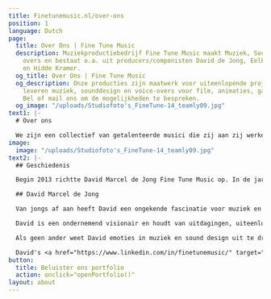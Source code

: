 ```yaml
---
title: Finetunemusic.nl/over-ons
position: 1
language: Dutch
page:
  title: Over Ons | Fine Tune Music
  description: Muziekproductiebedrijf Fine Tune Music maakt Muziek, Sounds en Voice
    overs en bestaat o.a. uit producers/componisten David de Jong, Eelke Zuidhoek
    en Hidde Kramer.
  og_title: Over Ons | Fine Tune Music
  og_description: Onze producties zijn maatwerk voor uiteenlopende projecten. Wij
    leveren muziek, sounddesign en voice-overs voor film, animaties, games en reclames.
    Bel of mail ons om de mogelijkheden te bespreken.
  og_image: "/uploads/Studiofoto's_FineTune-14_teamly09.jpg"
text1: |-
  # Over ons

  We zijn een collectief van getalenteerde musici die zij aan zij werken. Ons team bestaat uit David Marcel de Jong, Hidde Kramer en Eelke Zuidhoek en Tristan Meinsma. Wij zijn vakgekken en zetten ons graag in om iets unieks te creëren, met onze kennis en naar jouw wensen.
image:
  image: "/uploads/Studiofoto's_FineTune-14_teamly09.jpg"
text2: |-
  ## Geschiedenis

  Begin 2013 richtte David Marcel de Jong Fine Tune Music op. In de jaren ervoor, tijdens zijn studie aan het Prins Claus Conservatorium bedacht hij het concept voor zijn bedrijf.

  ## David Marcel de Jong

  Van jongs af aan heeft David een ongekende fascinatie voor muziek en geluid. Nieuwsgierigheid is een van zijn grootste drijfveren in het creëren van bijzondere composities, waarbij zijn achtergrond als klassiek pianist van grote waarde is. Oor voor detail hoor je terug in zijn muziek; onder andere in de bedrevenheid waarmee hij rijke, gedetailleerde mixes maakt voor diverse muziekstijlen.

  David is een ondernemend visionair en houdt van uitdagingen, uiteenlopend van grote commerciële projecten tot experimentele samenwerkingen met andere kunstenaars. Als muzikale duizendpoot brengt hij naast Fine Tune Music onder verschillende alter ego’s muziek uit: van harde elektronica en donkere soul tot dynamische klassieke muziek.

  Als geen ander weet David emoties in muziek en sound design uit te drukken. Dit zet hij doeltreffend in als communicatiemiddel bij het verklanken van een identiteit en bij het meevoeren van de luisteraar.

  David's <a href="https://www.linkedin.com/in/finetunemusic/" target="_blank">LinkedIn</a>
button:
  title: Beluister ons portfolio
  action: onclick="openPortfolio()"
layout: about
---
```


